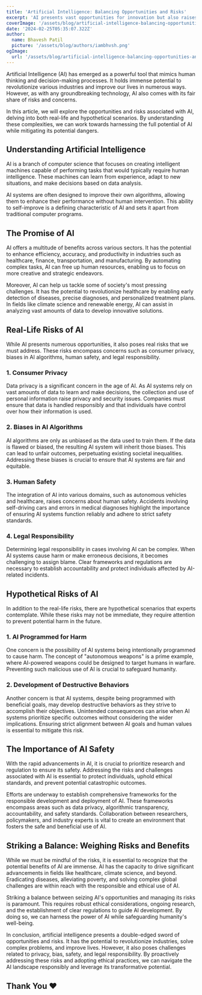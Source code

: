```yaml
---
title: 'Artificial Intelligence: Balancing Opportunities and Risks'
excerpt: 'AI presents vast opportunities for innovation but also raises concerns regarding privacy, ethics, and bias...'
coverImage: '/assets/blog/artificial-intelligence-balancing-opportunities-and-risks/post2.jpg'
date: '2024-02-25T05:35:07.322Z'
author:
  name: Bhavesh Patil
  picture: '/assets/blog/authors/iambhvsh.png'
ogImage:
  url: '/assets/blog/artificial-intelligence-balancing-opportunities-and-risks/post2.jpg'
---
```


Artificial Intelligence (AI) has emerged as a powerful tool that mimics human thinking and decision-making processes. It holds immense potential to revolutionize various industries and improve our lives in numerous ways. However, as with any groundbreaking technology, AI also comes with its fair share of risks and concerns.

In this article, we will explore the opportunities and risks associated with AI, delving into both real-life and hypothetical scenarios. By understanding these complexities, we can work towards harnessing the full potential of AI while mitigating its potential dangers.

## Understanding Artificial Intelligence

AI is a branch of computer science that focuses on creating intelligent machines capable of performing tasks that would typically require human intelligence. These machines can learn from experience, adapt to new situations, and make decisions based on data analysis.

AI systems are often designed to improve their own algorithms, allowing them to enhance their performance without human intervention. This ability to self-improve is a defining characteristic of AI and sets it apart from traditional computer programs.

## The Promise of AI

AI offers a multitude of benefits across various sectors. It has the potential to enhance efficiency, accuracy, and productivity in industries such as healthcare, finance, transportation, and manufacturing. By automating complex tasks, AI can free up human resources, enabling us to focus on more creative and strategic endeavors.

Moreover, AI can help us tackle some of society's most pressing challenges. It has the potential to revolutionize healthcare by enabling early detection of diseases, precise diagnoses, and personalized treatment plans. In fields like climate science and renewable energy, AI can assist in analyzing vast amounts of data to develop innovative solutions.

## Real-Life Risks of AI

While AI presents numerous opportunities, it also poses real risks that we must address. These risks encompass concerns such as consumer privacy, biases in AI algorithms, human safety, and legal responsibility.

### 1. Consumer Privacy

Data privacy is a significant concern in the age of AI. As AI systems rely on vast amounts of data to learn and make decisions, the collection and use of personal information raise privacy and security issues. Companies must ensure that data is handled responsibly and that individuals have control over how their information is used.

### 2. Biases in AI Algorithms

AI algorithms are only as unbiased as the data used to train them. If the data is flawed or biased, the resulting AI system will inherit those biases. This can lead to unfair outcomes, perpetuating existing societal inequalities. Addressing these biases is crucial to ensure that AI systems are fair and equitable.

### 3. Human Safety

The integration of AI into various domains, such as autonomous vehicles and healthcare, raises concerns about human safety. Accidents involving self-driving cars and errors in medical diagnoses highlight the importance of ensuring AI systems function reliably and adhere to strict safety standards.

### 4. Legal Responsibility

Determining legal responsibility in cases involving AI can be complex. When AI systems cause harm or make erroneous decisions, it becomes challenging to assign blame. Clear frameworks and regulations are necessary to establish accountability and protect individuals affected by AI-related incidents.

## Hypothetical Risks of AI

In addition to the real-life risks, there are hypothetical scenarios that experts contemplate. While these risks may not be immediate, they require attention to prevent potential harm in the future.

### 1. AI Programmed for Harm

One concern is the possibility of AI systems being intentionally programmed to cause harm. The concept of "autonomous weapons" is a prime example, where AI-powered weapons could be designed to target humans in warfare. Preventing such malicious use of AI is crucial to safeguard humanity.

### 2. Development of Destructive Behaviors

Another concern is that AI systems, despite being programmed with beneficial goals, may develop destructive behaviors as they strive to accomplish their objectives. Unintended consequences can arise when AI systems prioritize specific outcomes without considering the wider implications. Ensuring strict alignment between AI goals and human values is essential to mitigate this risk.

## The Importance of AI Safety

With the rapid advancements in AI, it is crucial to prioritize research and regulation to ensure its safety. Addressing the risks and challenges associated with AI is essential to protect individuals, uphold ethical standards, and prevent potential catastrophic outcomes.

Efforts are underway to establish comprehensive frameworks for the responsible development and deployment of AI. These frameworks encompass areas such as data privacy, algorithmic transparency, accountability, and safety standards. Collaboration between researchers, policymakers, and industry experts is vital to create an environment that fosters the safe and beneficial use of AI.

## Striking a Balance: Weighing Risks and Benefits

While we must be mindful of the risks, it is essential to recognize that the potential benefits of AI are immense. AI has the capacity to drive significant advancements in fields like healthcare, climate science, and beyond. Eradicating diseases, alleviating poverty, and solving complex global challenges are within reach with the responsible and ethical use of AI.

Striking a balance between seizing AI's opportunities and managing its risks is paramount. This requires robust ethical considerations, ongoing research, and the establishment of clear regulations to guide AI development. By doing so, we can harness the power of AI while safeguarding humanity's well-being.

In conclusion, artificial intelligence presents a double-edged sword of opportunities and risks. It has the potential to revolutionize industries, solve complex problems, and improve lives. However, it also poses challenges related to privacy, bias, safety, and legal responsibility. By proactively addressing these risks and adopting ethical practices, we can navigate the AI landscape responsibly and leverage its transformative potential.

## Thank You ❤️
